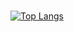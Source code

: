###
[![Top Langs](https://github-readme-stats.vercel.app/api/top-langs/?username=SpensDee&layout=compact)](https://github.com/anuraghazra/github-readme-stats)
